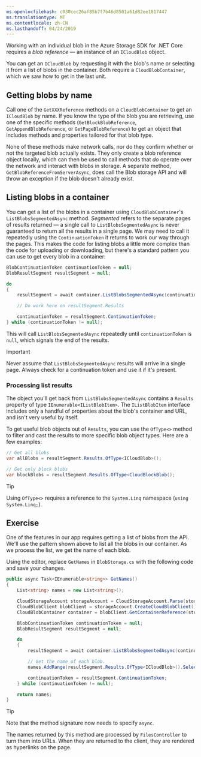 ```yaml
---
ms.openlocfilehash: c030cec26af85b7f7b46d8501a61d82ee1817447
ms.translationtype: MT
ms.contentlocale: zh-CN
ms.lasthandoff: 04/24/2019
---
```

Working with an individual blob in the Azure Storage SDK for .NET Core requires a *blob reference* &mdash; an instance of an `ICloudBlob` object.

You can get an `ICloudBlob` by requesting it with the blob's name or selecting it from a list of blobs in the container. Both require a `CloudBlobContainer`, which we saw how to get in the last unit.

## <a name="getting-blobs-by-name"></a>Getting blobs by name

Call one of the `GetXXXReference` methods on a `CloudBlobContainer` to get an `ICloudBlob` by name. If you know the type of the blob you are retrieving, use one of the specific methods (`GetBlockBlobReference`, `GetAppendBlobReference`, or `GetPageBlobReference`) to get an object that includes methods and properties tailored for that blob type.

None of these methods make network calls, nor do they confirm whether or not the targeted blob actually exists. They only create a blob reference object locally, which can then be used to call methods that *do* operate over the network and interact with blobs in storage. A separate method, `GetBlobReferenceFromServerAsync`, does call the Blob storage API and will throw an exception if the blob doesn't already exist.

## <a name="listing-blobs-in-a-container"></a>Listing blobs in a container

You can get a list of the blobs in a container using `CloudBlobContainer`'s `ListBlobsSegmentedAsync` method. *Segmented* refers to the separate pages of results returned &mdash; a single call to `ListBlobsSegmentedAsync` is never guaranteed to return all the results in a single page. We may need to call it repeatedly using the `ContinuationToken` it returns to work our way through the pages. This makes the code for listing blobs a little more complex than the code for uploading or downloading, but there's a standard pattern you can use to get every blob in a container:

```csharp
BlobContinuationToken continuationToken = null;
BlobResultSegment resultSegment = null;

do
{
    resultSegment = await container.ListBlobsSegmentedAsync(continuationToken);

    // Do work here on resultSegment.Results

    continuationToken = resultSegment.ContinuationToken;
} while (continuationToken != null);
```

This will call `ListBlobsSegmentedAsync` repeatedly until `continuationToken` is `null`, which signals the end of the results.

> [!IMPORTANT]
> Never assume that `ListBlobsSegmentedAsync` results will arrive in a single page. Always check for a continuation token and use it if it's present.

### <a name="processing-list-results"></a>Processing list results

The object you'll get back from `ListBlobsSegmentedAsync` contains a `Results` property of type `IEnumerable<IListBlobItem>`. The `IListBlobItem` interface includes only a handful of properties about the blob's container and URL, and isn't very useful by itself.

To get useful blob objects out of `Results`, you can use the `OfType<>` method to filter and cast the results to more specific blob object types. Here are a few examples:

```csharp
// Get all blobs
var allBlobs = resultSegment.Results.OfType<ICloudBlob>();

// Get only block blobs
var blockBlobs = resultSegment.Results.OfType<CloudBlockBlob();
```

> [!TIP]
> Using `OfType<>` requires a reference to the `System.Linq` namespace (`using System.Linq;`).

## <a name="exercise"></a>Exercise

One of the features in our app requires getting a list of blobs from the API. We'll use the pattern shown above to list all the blobs in our container. As we process the list, we get the name of each blob.

Using the editor, replace `GetNames` in `BlobStorage.cs` with the following code and save your changes.

```csharp
public async Task<IEnumerable<string>> GetNames()
{
    List<string> names = new List<string>();

    CloudStorageAccount storageAccount = CloudStorageAccount.Parse(storageConfig.ConnectionString);
    CloudBlobClient blobClient = storageAccount.CreateCloudBlobClient();
    CloudBlobContainer container = blobClient.GetContainerReference(storageConfig.FileContainerName);

    BlobContinuationToken continuationToken = null;
    BlobResultSegment resultSegment = null;

    do
    {
        resultSegment = await container.ListBlobsSegmentedAsync(continuationToken);

        // Get the name of each blob.
        names.AddRange(resultSegment.Results.OfType<ICloudBlob>().Select(b => b.Name));

        continuationToken = resultSegment.ContinuationToken;
    } while (continuationToken != null);

    return names;
}
```

> [!TIP]
> Note that the method signature now needs to specify `async`.

The names returned by this method are processed by `FilesController` to turn them into URLs. When they are returned to the client, they are rendered as hyperlinks on the page.